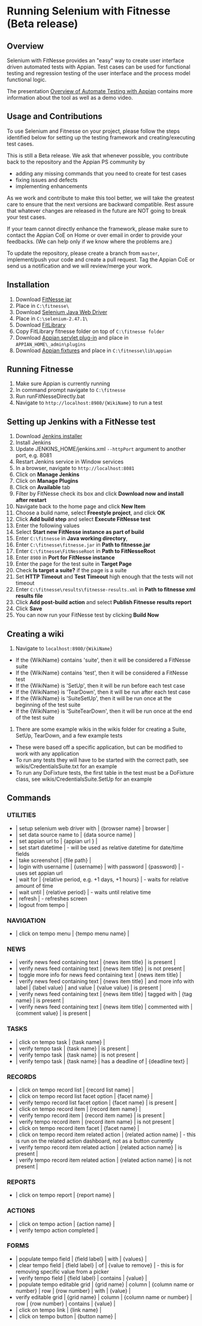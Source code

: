 # Running Selenium with Fitnesse (Beta release)

## Overview

Selenium with FitNesse provides an "easy" way to create user interface driven automated tests with Appian. Test cases can be used for functional testing and regression testing of the user interface and the process model functional logic.

The presentation [Overview of Automate Testing with Appian](https://docs.google.com/presentation/d/1z17TOZcrWjDmkhpUfGmymDZJ-Kh8gKzggylEzJ9CDZw/edit#slide=id.gcab12166d_0_18) contains more information about the tool as well as a demo video.

## Usage and Contributions

To use Selenium and Fitnesse on your project, please follow the steps identified below for setting up the testing framework and creating/executing test cases.

This is still a Beta release. We ask that whenever possible, you contribute back to the repository and the Appian PS community by 
* adding any missing commands that you need to create for test cases
* fixing issues and defects
* implementing enhancements

As we work and contribute to make this tool better, we will take the greatest care to ensure that the next versions are backward compatible. Rest assure that whatever changes are released in the future are NOT going to break your test cases.

If your team cannot directly enhance the framework, please make sure to contact the Appian CoE on Home or over email in order to provide your feedbacks. (We can help only if we know where the problems are.)

To update the repository, please create a branch from `master`, implement/push your code and create a pull request. Tag the Appian CoE or send us a notification and we will review/merge your work.

## Installation

1. Download [FitNesse jar](http://www.fitnesse.org)
 1. Place in ```C:\fitnesse\```
1. Download [Selenium Java Web Driver](http://www.seleniumhq.org/download/)
 1. Place in ```C:\selenium-2.47.1\```
1. Download [FitLibrary](http://sourceforge.net/projects/fitlibrary/)
 1. Copy FitLibrary fitnesse folder on top of ```C:\fitnesse folder```
1. Download [Appian servlet plug-in](https://github.com/appianps/ps-ext-AutomatedTestFramework/blob/master/plugins/AutomatedTestServlet/AppianAutomatedTestServlet.1.0.0.jar) and place in ```APPIAN_HOME\_admin\plugins```
1. Download [Appian fixtures](https://github.com/appianps/ps-ext-AutomatedTestFramework/blob/master/appian-fixtures.jar) and place in ```C:\fitnesse\lib\appian```

## Running Fitnesse

1. Make sure Appian is currently running
1. In command prompt navigate to ```C:\fitnesse```
1. Run runFitNesseDirectly.bat
1. Navigate to ```http://localhost:8980/{WikiName}``` to run a test

## Setting up Jenkins with a FitNesse test

1. Download [Jenkins installer](https://jenkins-ci.org/)
1. Install Jenkins
 1. Update JENKINS_HOME/jenkins.xml ```--httpPort``` argument to another port, e.g. 8081
 1. Restart Jenkins service in Window services
1. In a browser, navigate to ```http://localhost:8081```
1. Click on **Manage Jenkins**
1. Click on **Manage Plugins**
1. Click on **Available** tab
1. Filter by FitNesse check its box and click **Download now and install after restart**
1. Navigate back to the home page and click **New Item**
1. Choose a build name, select **Freestyle project**, and click **OK**
1. Click **Add build step** and select **Execute FitNesse test**
1. Enter the following values
 1. Select **Start new FitNesse instance as part of build**
 1. Enter ```C:\fitnesse``` in **Java working directory**, 
 1. Enter ```C:\fitnesse\fitnesse.jar``` in **Path to fitnesse.jar**
 1. Enter ```C:\fitnesse\FitNesseRoot``` in **Path to FitNesseRoot**
 1. Enter ```8980``` in **Port for FitNesse instance**
 1. Enter the page for the test suite in **Target Page**
 1. Check **Is target a suite?** if the page is a suite
 1. Set **HTTP Timeout** and **Test Timeout** high enough that the tests will not timeout
 1. Enter ```C:\fitnesse\results\fitnesse-results.xml``` in **Path to fitnesse xml results file**
1. Click **Add post-build action** and select **Publish Fitnesse results report**
1. Click **Save**
1. You can now run your FitNesse test by clicking **Build Now**

## Creating a wiki
1. Navigate to ```localhost:8980/{WikiName}```
 * If the {WikiName} contains 'suite', then it will be considered a FitNesse suite
 * If the {WikiName} contains 'test', then it will be considered a FitNesse test
 * If the {WikiName} is 'SetUp', then it will be run before each test case
 * If the {WikiName} is 'TearDown', then it will be run after each test case
 * If the {WikiName} is 'SuiteSetUp', then it will be run once at the beginning of the test suite
 * If the {WikiName} is 'SuiteTearDown', then it will be run once at the end of the test suite
1. There are some example wikis in the wikis folder for creating a Suite, SetUp, TearDown, and a few example tests
 * These were based off a specific application, but can be modified to work with any application
 * To run any tests they will have to be started with the correct path, see wikis/CredentialsSuite.txt for an example
 * To run any DoFixture tests, the first table in the test must be a DoFixture class, see wikis/CredentialsSuite.SetUp for an example
 
## Commands

### UTILITIES
* | setup selenium web driver with | {browser name} | browser |
* | set data source name to | {data source name} |
* | set appian url to | {appian url } |
* | set start datetime | - will be used as relative datetime for date/time fields
* | take screenshot | {file path} |
* | login with username | {username} | with password | {password} | - uses set appian url
* | wait for | {relative period, e.g. +1 days, +1 hours} | - waits for relative amount of time
* | wait until | {relative period} | - waits until relative time
* | refresh | - refreshes screen
* | logout from tempo |

### NAVIGATION
* | click on tempo menu | {tempo menu name} |

### NEWS
* | verify news feed containing text | {news item title} | is present |
* | verify news feed containing text | {news item title} | is not present |
* | toggle more info for news feed containing text | {news item title} |
* | verify news feed containing text | {news item title} | and more info with label | {label value} | and value | {value value} | is present |
* | verify news feed containing text | {news item title} | tagged with | {tag name} | is present |
* | verify news feed containing text | {news item title} | commented with | {comment value} | is present |

### TASKS
* | click on tempo task | {task name} |
* | verify tempo task | {task name} | is present |
* | verify tempo task | {task name} | is not present |
* | verify tempo task | {task name} | has a deadline of | {deadline text} |

### RECORDS
* | click on tempo record list | {record list name} |
* | click on tempo record list facet option | {facet name} |
* | verify tempo record list facet option | {facet name} | is present |
* | click on tempo record item | {record item name} |
* | verify tempo record item | {record item name} | is present |
* | verify tempo record item | {record item name} | is not present |
* | click on tempo record item facet | {facet name} |
* | click on tempo record item related action | {related action name} | - this is run on the related action dashboard, not as a button currently
* | verify tempo record item related action | {related action name} | is present |
* | verify tempo record item related action | {related action name} | is not present |

### REPORTS
* | click on tempo report | {report name} |

### ACTIONS
* | click on tempo action | {action name} |
* | verify tempo action completed |

### FORMS
* | populate tempo field | {field label} | with | {values} |
* | clear tempo field | {field label} | of | {value to remove} | - this is for removing specific value from a picker
* | verify tempo field | {field label} | contains | {value} |
* | populate tempo editable grid | {grid name} | column | {column name or number} | row | {row number} | with | {value} |
* verify editable grid | {grid name} | column | {column name or number} | row | {row number} | contains | {value} |
* | click on tempo link | {link name} |
* | click on tempo button | {button name} |

